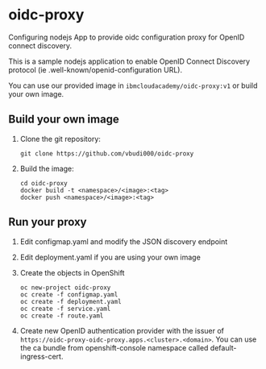 # oidc-proxy

Configuring nodejs App to provide oidc configuration proxy for OpenID connect discovery.

This is a sample nodejs application to enable OpenID Connect Discovery protocol (ie .well-known/openid-configuration URL).

You can use our provided image in `ibmcloudacademy/oidc-proxy:v1` or build your own image.

## Build your own image

1. Clone the git repository:

    ```
    git clone https://github.com/vbudi000/oidc-proxy
    ```

2. Build the image:

    ```
    cd oidc-proxy
    docker build -t <namespace>/<image>:<tag>
    docker push <namespace>/<image>:<tag>
    ```

## Run your proxy

1. Edit configmap.yaml and modify the JSON discovery endpoint

2. Edit deployment.yaml if you are using your own image

3. Create the objects in OpenShift

    ```
    oc new-project oidc-proxy
    oc create -f configmap.yaml
    oc create -f deployment.yaml
    oc create -f service.yaml
    oc create -f route.yaml
    ```

4. Create new OpenID authentication provider with the issuer of `https://oidc-proxy-oidc-proxy.apps.<cluster>.<domain>`. You can use the ca bundle from openshift-console namespace called default-ingress-cert.
